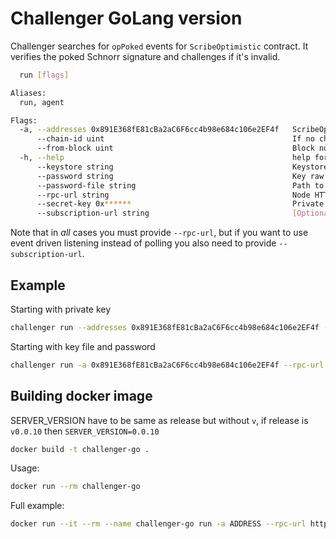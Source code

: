 # Challenger GoLang version

Challenger searches for `opPoked` events for `ScribeOptimistic` contract. It verifies the poked Schnorr signature and challenges if it's invalid.

```bash
  run [flags]

Aliases:
  run, agent

Flags:
  -a, --addresses 0x891E368fE81cBa2aC6F6cc4b98e684c106e2EF4f   ScribeOptimistic contract address. Example: 0x891E368fE81cBa2aC6F6cc4b98e684c106e2EF4f
      --chain-id uint                                          If no chain_id provided binary will try to get chain_id from given RPC
      --from-block uint                                        Block number to start from. If not provided, binary will try to get it from given RPC
  -h, --help                                                   help for run
      --keystore string                                        Keystore file (NOT FOLDER), path to key .json file. If provided, no need to use --secret-key
      --password string                                        Key raw password as text
      --password-file string                                   Path to key password file
      --rpc-url string                                         Node HTTP RPC_URL, normally starts with https://****
      --secret-key 0x******                                    Private key in format 0x****** or `*******`. If provided, no need to use --keystore
      --subscription-url string                                [Optional] Used if you want to subscribe to events rather than poll, typically starts with wss://****
```

Note that in *all* cases you must provide `--rpc-url`, but if you want to use event driven listening instead of polling you also need to provide `--subscription-url`.

## Example

Starting with private key

```bash
challenger run --addresses 0x891E368fE81cBa2aC6F6cc4b98e684c106e2EF4f --rpc-url http://localhost:3334 --secret-key 0x******
```

Starting with key file and password

```bash
challenger run -a 0x891E368fE81cBa2aC6F6cc4b98e684c106e2EF4f --rpc-url http://localhost:3334 --keystore /path/to/key.json --password-file /path/to/file
```

## Building docker image

SERVER_VERSION have to be same as release but without `v`, if release is `v0.0.10` then `SERVER_VERSION=0.0.10`

```bash
docker build -t challenger-go .
```

Usage:

```bash
docker run --rm challenger-go
```

Full example:

```bash
docker run --it --rm --name challenger-go run -a ADDRESS --rpc-url http://localhost:3334 --secret-key asdfasdfas
```